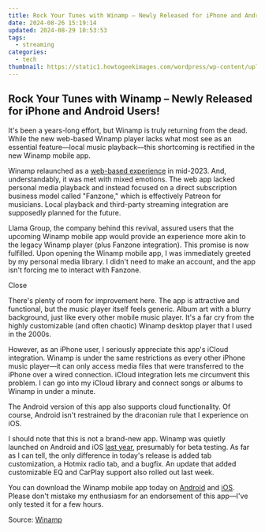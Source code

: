 ```yaml
---
title: Rock Your Tunes with Winamp – Newly Released for iPhone and Android Users!
date: 2024-08-26 15:19:14
updated: 2024-08-29 10:53:53
tags:
  - streaming
categories:
  - tech
thumbnail: https://static1.howtogeekimages.com/wordpress/wp-content/uploads/2024/07/15.jpg
---
```


## Rock Your Tunes with Winamp – Newly Released for iPhone and Android Users!

It's been a years-long effort, but Winamp is truly returning from the dead. While the new web-based Winamp player lacks what most see as an essential feature—local music playback—this shortcoming is rectified in the new Winamp mobile app.

 Winamp relaunched as a [web-based experience](https://howto.techidaily.com/9-quick-fixes-to-unfortunately-touchwiz-has-stopped-of-vivo-t2-pro-5g-drfone-by-drfone-fix-android-problems-fix-android-problems/) in mid-2023\. And, understandably, it was met with mixed emotions. The web app lacked personal media playback and instead focused on a direct subscription business model called "Fanzone," which is effectively Patreon for musicians. Local playback and third-party streaming integration are supposedly planned for the future.

 Llama Group, the company behind this revival, assured users that the upcoming Winamp mobile app would provide an experience more akin to the legacy Winamp player (plus Fanzone integration). This promise is now fulfilled. Upon opening the Winamp mobile app, I was immediately greeted by my personal media library. I didn't need to make an account, and the app isn't forcing me to interact with Fanzone.

Close 

 There's plenty of room for improvement here. The app is attractive and functional, but the music player itself feels generic. Album art with a blurry background, just like every other mobile music player. It's a far cry from the highly customizable (and often chaotic) Winamp desktop player that I used in the 2000s.

 However, as an iPhone user, I seriously appreciate this app's iCloud integration. Winamp is under the same restrictions as every other iPhone music player—it can only access media files that were transferred to the iPhone over a wired connection. iCloud integration lets me circumvent this problem. I can go into my iCloud library and connect songs or albums to Winamp in under a minute.

 The Android version of this app also supports cloud functionality. Of course, Android isn't restrained by the draconian rule that I experience on iOS.

 I should note that this is not a brand-new app. Winamp was quietly launched on Android and iOS [last year](https://web.archive.org/web/20231110125900/https://play.google.com/store/apps/details?id=com.winamp.release&hl=en%5FUS), presumably for beta testing. As far as I can tell, the only difference in today's release is added tab customization, a Hotmix radio tab, and a bugfix. An update that added customizable EQ and CarPlay support also rolled out last week.

 You can download the Winamp mobile app today on [Android](https://www.anrdoezrs.net/links/3607085/type/dlg/sid/UUhtgUeUpU2004088/https://play.google.com/store/apps/details?id=com.winamp.release&hl=en%5FUS) and [iOS](https://apps.apple.com/be/app/winamp/id1664497725). Please don't mistake my enthusiasm for an endorsement of this app—I've only tested it for a few hours.

 Source: [Winamp](https://www.businesswire.com/news/home/20240710007870/en/Llama-Group-Winamps-New-Music-Player-Apps-Are-Now-Available/)

<ins class="adsbygoogle"
     style="display:block"
     data-ad-format="autorelaxed"
     data-ad-client="ca-pub-7571918770474297"
     data-ad-slot="1223367746"></ins>



<ins class="adsbygoogle"
     style="display:block"
     data-ad-client="ca-pub-7571918770474297"
     data-ad-slot="8358498916"
     data-ad-format="auto"
     data-full-width-responsive="true"></ins>
